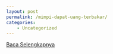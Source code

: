 ```yaml
---
layout: post
permalink: /mimpi-dapat-uang-terbakar/
categories:
    - Uncategorized
---
```


[Baca Selengkapnya](/04)